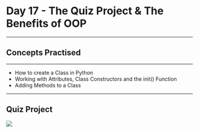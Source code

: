 # Day 17 - The Quiz Project & The Benefits of OOP
___
## Concepts Practised
___
* How to create a Class in Python
* Working with Attributes, Class Constructors and the init() Function
* Adding Methods to a Class
___
## Quiz Project
![](https://user-images.githubusercontent.com/98851253/154717147-b988f5f3-e66f-4133-8a60-c50e6c18ddec.gif)